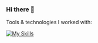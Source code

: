 ### Hi there 👋


Tools & technologies I worked with:

[![My Skills](https://skillicons.dev/icons?i=html,css,sass,svg,figma,javascript,nodejs,github,svelte,react,vue,postgres&perline=6)](https://skillicons.dev)


